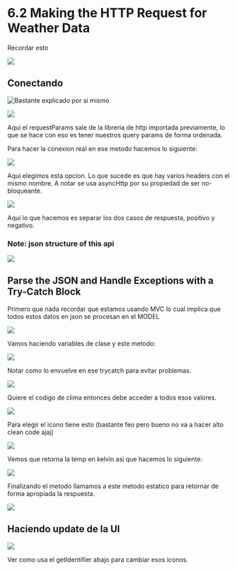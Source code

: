 # 6.2  Making the HTTP Request for Weather Data

Recordar esto

![](../../.gitbook/assets/imagen%20%28848%29.png)

## Conectando

![Bastante explicado por si mismo](../../.gitbook/assets/imagen%20%28919%29.png)

![](../../.gitbook/assets/imagen%20%28850%29.png)

Aqui el requestParams sale de la libreria de http importada previamente, lo que se hace con eso es tener nuestros query params de forma ordenada.

Para hacer la conexion real en ese metodo hacemos lo siguiente:

![](../../.gitbook/assets/imagen%20%28871%29.png)

Aqui elegimos esta opcion. Lo que sucede es que hay varios headers con el mismo nombre. A notar se usa asyncHttp por su propiedad de ser no-bloqueante.

![](../../.gitbook/assets/imagen%20%28852%29.png)

Aqui lo que hacemos es separar los dos casos de respuesta, positivo y negativo.

### Note: json structure of this api

![](../../.gitbook/assets/imagen%20%28858%29.png)

## Parse the JSON and Handle Exceptions with a Try-Catch Block

Primero que nada recordar que estamos usando MVC lo cual implica que todos estos datos en json se procesan en el MODEL

![](../../.gitbook/assets/imagen%20%28874%29.png)

Vamos haciendo variables de clase y este metodo:

![](../../.gitbook/assets/imagen%20%28883%29.png)

Notar como lo envuelve en ese trycatch para evitar problemas.

![](../../.gitbook/assets/imagen%20%28915%29.png)

Quiere el codigo de clima entonces debe acceder a todos esos valores.

![](../../.gitbook/assets/imagen%20%28840%29.png)

Para elegir el icono tiene esto \(bastante feo pero bueno no va a hacer alto clean code ajaj\)

![](../../.gitbook/assets/imagen%20%28910%29.png)

Vemos que retorna la temp en kelvin asi que hacemos lo siguiente:

![](../../.gitbook/assets/imagen%20%28889%29.png)

Finalizando el metodo llamamos a este metodo estatico para retornar de forma apropiada la respuesta.

![](../../.gitbook/assets/imagen%20%28898%29.png)

## Haciendo update de la UI

![](../../.gitbook/assets/imagen%20%28846%29.png)

Ver como usa el getIdentifier abajo para cambiar esos iconos.







